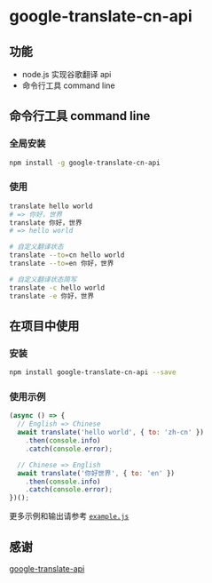 # google-translate-cn-api

## 功能

- node.js 实现谷歌翻译 api
- 命令行工具 command line

## 命令行工具 command line

### 全局安装

```bash
npm install -g google-translate-cn-api
```

### 使用

```bash
translate hello world
# => 你好，世界
translate 你好，世界
# => hello world

# 自定义翻译状态
translate --to=cn hello world
translate --to=en 你好，世界

# 自定义翻译状态简写
translate -c hello world
translate -e 你好，世界
```

## 在项目中使用

### 安装

```bash
npm install google-translate-cn-api --save
```

### 使用示例

```javascript
(async () => {
  // English => Chinese
  await translate('hello world', { to: 'zh-cn' })
    .then(console.info)
    .catch(console.error);

  // Chinese => English
  await translate('你好世界', { to: 'en' })
    .then(console.info)
    .catch(console.error);
})();
```

更多示例和输出请参考 [`example.js`](./example.js)

## 感谢

[google-translate-api](https://github.com/matheuss/google-translate-api)
